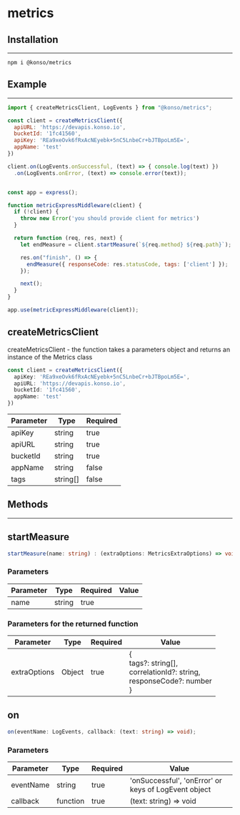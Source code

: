 # metrics

## Installation

---

`npm i @konso/metrics`

## Example

---

```javascript
import { createMetricsClient, LogEvents } from "@konso/metrics";

const client = createMetricsClient({
  apiURL: 'https://devapis.konso.io',
  bucketId: '1fc41560',
  apiKey: 'REa9xeOvk6fRxAcNEyebk+5nC5LnbeCr+bJTBpoLm5E=',
  appName: 'test'
})

client.on(LogEvents.onSuccessful, (text) => { console.log(text) })
  .on(LogEvents.onError, (text) => console.error(text));


const app = express();

function metricExpressMiddleware(client) {
  if (!client) {
    throw new Error('you should provide client for metrics')
  }

  return function (req, res, next) {
    let endMeasure = client.startMeasure(`${req.method} ${req.path}`);

    res.on("finish", () => {
      endMeasure({ responseCode: res.statusCode, tags: ['client'] });
    });

    next();
  }
}

app.use(metricExpressMiddleware(client));
```

## createMetricsClient

createMetricsClient - the function takes a parameters object and returns an instance of the Metrics class

```typescript
const client = createMetricsClient({
  apiKey: 'REa9xeOvk6fRxAcNEyebk+5nC5LnbeCr+bJTBpoLm5E=',
  apiURL: 'https://devapis.konso.io',
  bucketId: '1fc41560',
  appName: 'test'
})
```

| Parameter | Type     | Required |
|:----------|----------|:---------|
| apiKey    | string   | true     |
| apiURL    | string   | true     |
| bucketId  | string   | true     |
| appName   | string   | false    |
| tags      | string[] | false    |

## Methods

---

## startMeasure

```typescript
startMeasure(name: string) : (extraOptions: MetricsExtraOptions) => void;
```

### Parameters

| Parameter | Type   | Required | Value |
|-----------|--------|----------|-------|
| name      | string | true     |       |


### Parameters for the returned function

| Parameter    | Type   | Required | Value                                                                              |
|--------------|--------|----------|------------------------------------------------------------------------------------|
| extraOptions | Object | true     | {<br/>tags?: string[],<br/>correlationId?: string,<br/>responseCode?: number<br/>} |


## on

```typescript
on(eventName: LogEvents, callback: (text: string) => void);
```

### Parameters

| Parameter | Type     | Required | Value                                                |
|-----------|----------|----------|------------------------------------------------------|
| eventName | string   | true     | 'onSuccessful', 'onError' or keys of LogEvent object |
| callback  | function | true     | (text: string) => void                               |
